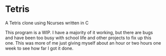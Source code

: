 # Tetris
A Tetris clone using Ncurses written in C

This program is a WIP. I have a majority of it working, but there are bugs and have been too busy with school life and other projects to fix up this one. This was more of me just giving myself about an hour or two hours one week to see how far I got it done. 
